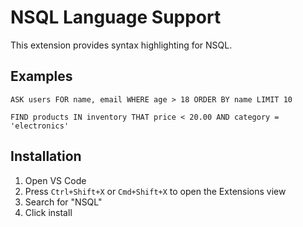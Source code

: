 # NSQL Language Support

This extension provides syntax highlighting for NSQL.

## Examples

```nsql
ASK users FOR name, email WHERE age > 18 ORDER BY name LIMIT 10
```

```nsql
FIND products IN inventory THAT price < 20.00 AND category = 'electronics'
```

## Installation

1. Open VS Code
2. Press `Ctrl+Shift+X` or `Cmd+Shift+X` to open the Extensions view
3. Search for "NSQL"
4. Click install
